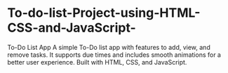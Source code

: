 # To-do-list-Project-using-HTML-CSS-and-JavaScript-
To-Do List App  A simple To-Do list app with features to add, view, and remove tasks. It supports due times and includes smooth animations for a better user experience. Built with HTML, CSS, and JavaScript.
